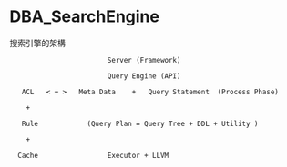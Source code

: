 # DBA_SearchEngine
搜索引擎的架構

                            Server (Framework)
                            
                            Query Engine (API)
                            
       ACL   < = >   Meta Data    +   Query Statement  (Process Phase)
       
        +
        
       Rule            (Query Plan = Query Tree + DDL + Utility )
       
        +
        
      Cache                 Executor + LLVM
                      
                      
                        
                        






